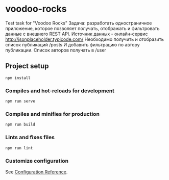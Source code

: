 # voodoo-rocks

Test task for "Voodoo Rocks"
Задача: разработать одностраничное приложение, которое позволяет получать, отображать и фильтровать данные с внешнего REST API.
Источник данных - онлайн-сервис http://jsonplaceholder.typicode.com/
Необходимо получить и отобразить список публикаций /posts
И добавить фильтрацию по автору публикации. Список авторов получать в /user

## Project setup

```
npm install
```

### Compiles and hot-reloads for development

```
npm run serve
```

### Compiles and minifies for production

```
npm run build
```

### Lints and fixes files

```
npm run lint
```

### Customize configuration

See [Configuration Reference](https://cli.vuejs.org/config/).
